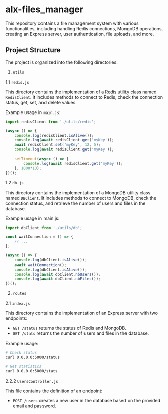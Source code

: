 # alx-files_manager

This repository contains a file management system with various functionalities, including handling Redis connections, MongoDB operations, creating an Express server, user authentication, file uploads, and more.

## Project Structure

The project is organized into the following directories:

1. `utils`

1.1 `redis.js`

This directory contains the implementation of a Redis utility class named `RedisClient`. It includes methods to connect to Redis, check the connection status, get, set, and delete values.

Example usage in `main.js`:
```javascript
import redisClient from './utils/redis';

(async () => {
    console.log(redisClient.isAlive());
    console.log(await redisClient.get('myKey'));
    await redisClient.set('myKey', 12, 5);
    console.log(await redisClient.get('myKey'));

    setTimeout(async () => {
        console.log(await redisClient.get('myKey'));
    }, 1000*10);
})();
```

1.2 `db.js`

This directory contains the implementation of a MongoDB utility class named `DBClient`. It includes methods to connect to MongoDB, check the connection status, and retrieve the number of users and files in the database.

Example usage in main.js:

```javascript
import dbClient from './utils/db';

const waitConnection = () => {
    // ...
};

(async () => {
    console.log(dbClient.isAlive());
    await waitConnection();
    console.log(dbClient.isAlive());
    console.log(await dbClient.nbUsers());
    console.log(await dbClient.nbFiles());
})();
```

2. `routes`

2.1 `index.js`

This directory contains the implementation of an Express server with two endpoints:

* `GET /status` returns the status of Redis and MongoDB.
* `GET /stats` returns the number of users and files in the database.

Example usage:

```bash
# Check status
curl 0.0.0.0:5000/status

# Get statistics
curl 0.0.0.0:5000/stats
```

2.2.2 `UsersController.js`

This file contains the definition of an endpoint:

* `POST /users` creates a new user in the database based on the provided email and password.


